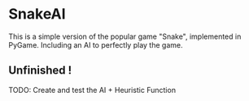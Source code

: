 # SnakeAI
This is a simple version of the popular game "Snake", implemented in PyGame. Including an AI to perfectly play the game.
## Unfinished !
TODO:
Create and test the AI + Heuristic Function
